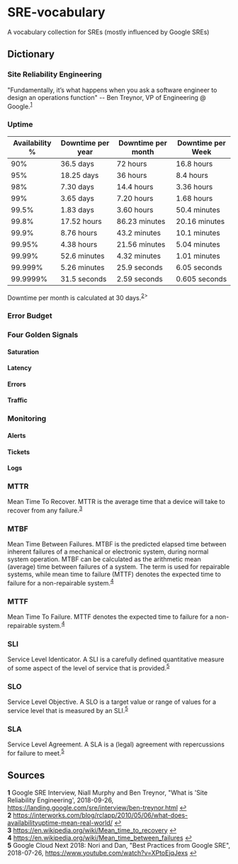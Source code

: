 # SRE-vocabulary
A vocabulary collection for SREs (mostly influenced by Google SREs)

## Dictionary
### Site Reliability Engineering
"Fundamentally, it’s what happens when you ask a software engineer to
design an operations function" -- Ben Treynor, VP of Engineering @ Google.<sup id="a1">[1](#f1)</sup>

### Uptime
| Availability % | Downtime per year | Downtime per month | Downtime per Week |
|----------------|-------------------|--------------------|-------------------|
| 90%            | 36.5 days         | 72 hours           | 16.8 hours        |
| 95%            | 18.25 days        | 36 hours           | 8.4 hours         |
| 98%            | 7.30 days         | 14.4 hours         | 3.36 hours        |
| 99%            | 3.65 days         | 7.20 hours         | 1.68 hours        |
| 99.5%          | 1.83 days         | 3.60 hours         | 50.4 minutes      |
| 99.8%          | 17.52 hours       | 86.23 minutes      | 20.16 minutes     |
| 99.9%          | 8.76 hours        | 43.2 minutes       | 10.1 minutes      |
| 99.95%         | 4.38 hours        | 21.56 minutes      | 5.04 minutes      |
| 99.99%         | 52.6 minutes      | 4.32 minutes       | 1.01 minutes      |
| 99.999%        | 5.26 minutes      | 25.9 seconds       | 6.05 seconds      |
| 99.9999%       | 31.5 seconds      | 2.59 seconds       | 0.605 seconds     |

Downtime per month is calculated at 30 days.<sup id="a2">[2](#f2)></sup>

### Error Budget

### Four Golden Signals

#### Saturation

#### Latency

#### Errors

#### Traffic

### Monitoring

#### Alerts

#### Tickets

#### Logs

### MTTR
Mean Time To Recover. MTTR is the average time that a device will take to recover from any failure.<sup id="a3">[3](#f3)</sup>

### MTBF
Mean Time Between Failures. MTBF is the predicted elapsed time between inherent failures of a mechanical or electronic system, during normal system operation. MTBF can be calculated as the arithmetic mean (average) time between failures of a system. The term is used for repairable systems, while mean time to failure (MTTF) denotes the expected time to failure for a non-repairable system.<sup id="a4">[4](#f4)</sup>

### MTTF
Mean Time To Failure. MTTF denotes the expected time to failure for a non-repairable system.<sup id="a4">[4](#f4)</sup>

### SLI
Service Level Identicator. A SLI is a carefully defined quantitative measure of some aspect of the level of service that is provided.<sup id="a5">[5](#f5)</sup>

### SLO
Service Level Objective. A SLO is a target value or range of values for a service level that is measured by an SLI.<sup id="a5">[5](#f5)</sup>

### SLA
Service Level Agreement. A SLA is a (legal) agreement with repercussions for failure to meet.<sup id="a5">[5](#f5)</sup>

## Sources
<b id="f1">1</b> Google SRE Interview, Niall Murphy and Ben Treynor, "What is 'Site Reliability Engineering', 2018-09-26, https://landing.google.com/sre/interview/ben-treynor.html [↩](#a1)  
<b id="f2">2</b> https://interworks.com/blog/rclapp/2010/05/06/what-does-availabilityuptime-mean-real-world/ [↩](#a2)  
<b id="f3">3</b> https://en.wikipedia.org/wiki/Mean_time_to_recovery [↩](#a3)  
<b id="f4">4</b> https://en.wikipedia.org/wiki/Mean_time_between_failures [↩](#a4)  
<b id="f5">5</b> Google Cloud Next 2018: Nori and Dan, "Best Practices from Google SRE", 2018-07-26, https://www.youtube.com/watch?v=XPtoEjqJexs [↩](#a5)  
